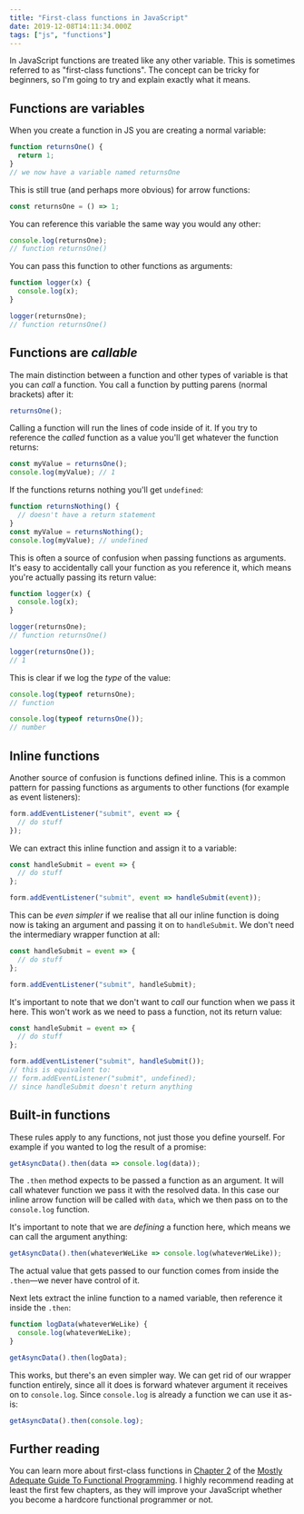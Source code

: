 ```yaml
---
title: "First-class functions in JavaScript"
date: 2019-12-08T14:11:34.000Z
tags: ["js", "functions"]
---
```


In JavaScript functions are treated like any other variable. This is sometimes referred to as "first-class functions". The concept can be tricky for beginners, so I'm going to try and explain exactly what it means.

## Functions are variables

When you create a function in JS you are creating a normal variable:

```js
function returnsOne() {
  return 1;
}
// we now have a variable named returnsOne
```

This is still true (and perhaps more obvious) for arrow functions:

```js
const returnsOne = () => 1;
```

You can reference this variable the same way you would any other:

```js
console.log(returnsOne);
// function returnsOne()
```

You can pass this function to other functions as arguments:

```js
function logger(x) {
  console.log(x);
}

logger(returnsOne);
// function returnsOne()
```

## Functions are _callable_

The main distinction between a function and other types of variable is that you can _call_ a function. You call a function by putting parens (normal brackets) after it:

```js
returnsOne();
```

Calling a function will run the lines of code inside of it. If you try to reference the _called_ function as a value you'll get whatever the function returns:

```js
const myValue = returnsOne();
console.log(myValue); // 1
```

If the functions returns nothing you'll get `undefined`:

```js
function returnsNothing() {
  // doesn't have a return statement
}
const myValue = returnsNothing();
console.log(myValue); // undefined
```

This is often a source of confusion when passing functions as arguments. It's easy to accidentally call your function as you reference it, which means you're actually passing its return value:

```js
function logger(x) {
  console.log(x);
}

logger(returnsOne);
// function returnsOne()

logger(returnsOne());
// 1
```

This is clear if we log the _type_ of the value:

```js
console.log(typeof returnsOne);
// function

console.log(typeof returnsOne());
// number
```

## Inline functions

Another source of confusion is functions defined inline. This is a common pattern for passing functions as arguments to other functions (for example as event listeners):

```js
form.addEventListener("submit", event => {
  // do stuff
});
```

We can extract this inline function and assign it to a variable:

```js
const handleSubmit = event => {
  // do stuff
};

form.addEventListener("submit", event => handleSubmit(event));
```

This can be _even simpler_ if we realise that all our inline function is doing now is taking an argument and passing it on to `handleSubmit`. We don't need the intermediary wrapper function at all:

```js
const handleSubmit = event => {
  // do stuff
};

form.addEventListener("submit", handleSubmit);
```

It's important to note that we don't want to _call_ our function when we pass it here. This won't work as we need to pass a function, not its return value:

```js
const handleSubmit = event => {
  // do stuff
};

form.addEventListener("submit", handleSubmit());
// this is equivalent to:
// form.addEventListener("submit", undefined);
// since handleSubmit doesn't return anything
```

## Built-in functions

These rules apply to any functions, not just those you define yourself. For example if you wanted to log the result of a promise:

```js
getAsyncData().then(data => console.log(data));
```

The `.then` method expects to be passed a function as an argument. It will call whatever function we pass it with the resolved data. In this case our inline arrow function will be called with `data`, which we then pass on to the `console.log` function.

It's important to note that we are _defining_ a function here, which means we can call the argument anything:

```js
getAsyncData().then(whateverWeLike => console.log(whateverWeLike));
```

The actual value that gets passed to our function comes from inside the `.then`—we never have control of it.

Next lets extract the inline function to a named variable, then reference it inside the `.then`:

```js
function logData(whateverWeLike) {
  console.log(whateverWeLike);
}

getAsyncData().then(logData);
```

This works, but there's an even simpler way. We can get rid of our wrapper function entirely, since all it does is forward whatever argument it receives on to `console.log`. Since `console.log` is already a function we can use it as-is:

```js
getAsyncData().then(console.log);
```

## Further reading

You can learn more about first-class functions in [Chapter 2](https://mostly-adequate.gitbooks.io/mostly-adequate-guide/ch02.html) of the [Mostly Adequate Guide To Functional Programming](https://mostly-adequate.gitbooks.io/mostly-adequate-guide/). I highly recommend reading at least the first few chapters, as they will improve your JavaScript whether you become a hardcore functional programmer or not.
